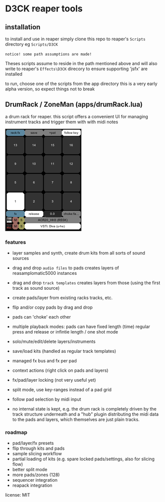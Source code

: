 # D3CK reaper tools

## installation

to install and use in reaper simply clone this repo to reaper's `Scripts` directory
eg `Scripts/D3CK`

`notice! some path assumptions are made!`

Theses scripts assume to reside in the path mentioned above and will also write to reaper's
`Effects\D3CK` direcory to ensure supporting 'jsfx' are installed

to run, choose one of the scripts from the app directory
this is a very early alpha version, so expect things not to break


## DrumRack / ZoneMan (apps/drumRack.lua)

a drum rack for reaper.
this script offers a convenient UI for managing instrument tracks and trigger them with
with midi notes

![DrumRack](docs/DrumRack.png)

### features

+ layer samples and synth, create drum kits from all sorts of sound sources
+ drag and drop `audio files` to pads creates layers of reasamplomatic5000 instances
+ drag and drop `track templates` creates layers from those (using the first track as sound source)
+ create pads/layer from existing racks tracks, etc.
+ flip and/or copy pads by drag and drop
+ pads can 'choke' each other
+ multiple playback modes: pads can have fixed length (time) regular press and release or infintie length / one shot mode
+ solo/mute/edit/delete layers/instruments
+ save/load kits (handled as regular track templates)
+ managed fx bus and fx per pad
+ context actions (right click on pads and layers)
+ fx/pad/layer locking (not very useful yet)
+ split mode, use key-ranges instead of a pad grid
+ follow pad selection by midi input

+ no internal state is kept, e.g. the drum rack is completely driven by the track structure underneath and a "hub" plugin distributing the midi data to the pads and layers, which themselves are just plain tracks.

### roadmap

+ pad/layer/fx presets
+ flip through kits and pads
+ sample slicing workflow
+ partial loading of kits (e.g. spare locked pads/settings, also for slicing flow)
+ better split mode
+ more pads/zones (128)
+ sequencer integration
+ reapack integration


license: MIT